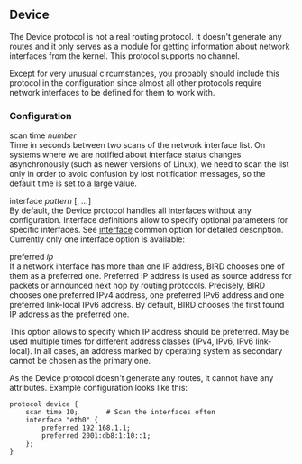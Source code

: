 ## Device

The Device protocol is not a real routing protocol. It doesn't generate any
routes and it only serves as a module for getting information about network
interfaces from the kernel. This protocol supports no channel.

Except for very unusual circumstances, you probably should include this
protocol in the configuration since almost all other protocols require network
interfaces to be defined for them to work with.

### Configuration

<span id="device-scan-time" class="code">scan time *number*</span>  
Time in seconds between two scans of the network interface list. On
    systems where we are notified about interface status changes
    asynchronously (such as newer versions of Linux), we need to scan the
    list only in order to avoid confusion by lost notification messages,
    so the default time is set to a large value.

<span id="device-iface" class="code">interface *pattern* \[, *...*\]</span>  
By default, the Device protocol handles all interfaces without any
    configuration. Interface definitions allow to specify optional
    parameters for specific interfaces. See [interface](#proto-iface) common option for detailed description. Currently only
    one interface option is available:

<span id="device-preferred" class="code">preferred *ip*</span>  
If a network interface has more than one IP address, BIRD chooses one of
    them as a preferred one. Preferred IP address is used as source address
    for packets or announced next hop by routing protocols. Precisely, BIRD
    chooses one preferred IPv4 address, one preferred IPv6 address and one
    preferred link-local IPv6 address. By default, BIRD chooses the first
    found IP address as the preferred one.

This option allows to specify which IP address should be preferred. May
    be used multiple times for different address classes (IPv4, IPv6, IPv6
    link-local). In all cases, an address marked by operating system as
    secondary cannot be chosen as the primary one.

As the Device protocol doesn't generate any routes, it cannot have
any attributes. Example configuration looks like this:


    protocol device {
        scan time 10;       # Scan the interfaces often
        interface "eth0" {
            preferred 192.168.1.1;
            preferred 2001:db8:1:10::1;
        };
    }
